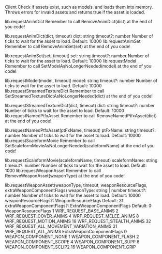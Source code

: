 Client
Check if assets exist, such as models, and loads them into memory.
Throws errors for invalid assets and returns true if the asset is loaded.

lib.requestAnimDict
Remember to call RemoveAnimDict(dict) at the end of you code!

lib.requestAnimDict(dict, timeout)
dict: string
timeout?: number
Number of ticks to wait for the asset to load.
Default: 10000
lib.requestAnimSet
Remember to call RemoveAnimSet(set) at the end of you code!

lib.requestAnimSet(set, timeout)
set: string
timeout?: number
Number of ticks to wait for the asset to load.
Default: 10000
lib.requestModel
Remember to call SetModelAsNoLongerNeeded(model) at the end of you code!

lib.requestModel(model, timeout)
model: string
timeout?: number
Number of ticks to wait for the asset to load.
Default: 10000
lib.requestStreamedTextureDict
Remember to call SetStreamedTextureDictAsNoLongerNeeded(dict) at the end of you code!

lib.requestStreamedTextureDict(dict, timeout)
dict: string
timeout?: number
Number of ticks to wait for the asset to load.
Default: 10000
lib.requestNamedPtfxAsset
Remember to call RemoveNamedPtfxAsset(dict) at the end of you code!

lib.requestNamedPtfxAsset(ptFxName, timeout)
ptFxName: string
timeout?: number
Number of ticks to wait for the asset to load.
Default: 10000
lib.requestScaleformMovie
Remember to call SetScaleformMovieAsNoLongerNeeded(scaleformName) at the end of you code!

lib.requestScaleformMovie(scaleformName, timeout)
scaleformName: string
timeout?: number
Number of ticks to wait for the asset to load.
Default: 1000
lib.requestWeaponAsset
Remember to call RemoveWeaponAsset(weaponType) at the end of you code!

lib.requestWeaponAsset(weaponType, timeout, weaponResourceFlags, extraWeaponComponentFlags)
weaponType: string | number
timeout?: number
Number of ticks to wait for the asset to load.
Default: 10000
weaponResourceFlags?: WeaponResourceFlags
Default: 31
extraWeaponComponentFlags?: ExtraWeaponComponentFlags
Default: 0
WeaponResourceFlags
1 WRF_REQUEST_BASE_ANIMS
2 WRF_REQUEST_COVER_ANIMS
4 WRF_REQUEST_MELEE_ANIMS
8 WRF_REQUEST_MOTION_ANIMS
16 WRF_REQUEST_STEALTH_ANIMS
32 WRF_REQUEST_ALL_MOVEMENT_VARIATION_ANIMS
31 WRF_REQUEST_ALL_ANIMS
ExtraWeaponComponentFlags
0 WEAPON_COMPONENT_NONE
1 WEAPON_COMPONENT_FLASH
2 WEAPON_COMPONENT_SCOPE
4 WEAPON_COMPONENT_SUPP
8 WEAPON_COMPONENT_SCLIP2
16 WEAPON_COMPONENT_GRIP
